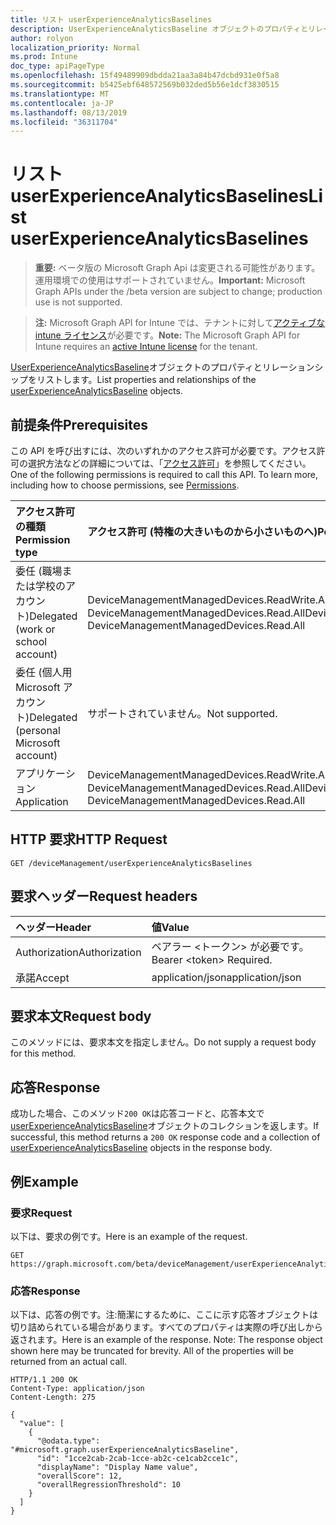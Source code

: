 ```yaml
---
title: リスト userExperienceAnalyticsBaselines
description: UserExperienceAnalyticsBaseline オブジェクトのプロパティとリレーションシップをリストします。
author: rolyon
localization_priority: Normal
ms.prod: Intune
doc_type: apiPageType
ms.openlocfilehash: 15f49489909dbdda21aa3a84b47dcbd931e0f5a8
ms.sourcegitcommit: b5425ebf648572569b032ded5b56e1dcf3830515
ms.translationtype: MT
ms.contentlocale: ja-JP
ms.lasthandoff: 08/13/2019
ms.locfileid: "36311704"
---
```

# <a name="list-userexperienceanalyticsbaselines"></a><span data-ttu-id="78b54-103">リスト userExperienceAnalyticsBaselines</span><span class="sxs-lookup"><span data-stu-id="78b54-103">List userExperienceAnalyticsBaselines</span></span>

> <span data-ttu-id="78b54-104">**重要:** ベータ版の Microsoft Graph Api は変更される可能性があります。運用環境での使用はサポートされていません。</span><span class="sxs-lookup"><span data-stu-id="78b54-104">**Important:** Microsoft Graph APIs under the /beta version are subject to change; production use is not supported.</span></span>

> <span data-ttu-id="78b54-105">**注:** Microsoft Graph API for Intune では、テナントに対して[アクティブな intune ライセンス](https://go.microsoft.com/fwlink/?linkid=839381)が必要です。</span><span class="sxs-lookup"><span data-stu-id="78b54-105">**Note:** The Microsoft Graph API for Intune requires an [active Intune license](https://go.microsoft.com/fwlink/?linkid=839381) for the tenant.</span></span>

<span data-ttu-id="78b54-106">[UserExperienceAnalyticsBaseline](../resources/intune-devices-userexperienceanalyticsbaseline.md)オブジェクトのプロパティとリレーションシップをリストします。</span><span class="sxs-lookup"><span data-stu-id="78b54-106">List properties and relationships of the [userExperienceAnalyticsBaseline](../resources/intune-devices-userexperienceanalyticsbaseline.md) objects.</span></span>

## <a name="prerequisites"></a><span data-ttu-id="78b54-107">前提条件</span><span class="sxs-lookup"><span data-stu-id="78b54-107">Prerequisites</span></span>
<span data-ttu-id="78b54-p101">この API を呼び出すには、次のいずれかのアクセス許可が必要です。アクセス許可の選択方法などの詳細については、「[アクセス許可](/graph/permissions-reference)」を参照してください。</span><span class="sxs-lookup"><span data-stu-id="78b54-p101">One of the following permissions is required to call this API. To learn more, including how to choose permissions, see [Permissions](/graph/permissions-reference).</span></span>

|<span data-ttu-id="78b54-110">アクセス許可の種類</span><span class="sxs-lookup"><span data-stu-id="78b54-110">Permission type</span></span>|<span data-ttu-id="78b54-111">アクセス許可 (特権の大きいものから小さいものへ)</span><span class="sxs-lookup"><span data-stu-id="78b54-111">Permissions (from most to least privileged)</span></span>|
|:---|:---|
|<span data-ttu-id="78b54-112">委任 (職場または学校のアカウント)</span><span class="sxs-lookup"><span data-stu-id="78b54-112">Delegated (work or school account)</span></span>|<span data-ttu-id="78b54-113">DeviceManagementManagedDevices.ReadWrite.All、DeviceManagementManagedDevices.Read.All</span><span class="sxs-lookup"><span data-stu-id="78b54-113">DeviceManagementManagedDevices.ReadWrite.All, DeviceManagementManagedDevices.Read.All</span></span>|
|<span data-ttu-id="78b54-114">委任 (個人用 Microsoft アカウント)</span><span class="sxs-lookup"><span data-stu-id="78b54-114">Delegated (personal Microsoft account)</span></span>|<span data-ttu-id="78b54-115">サポートされていません。</span><span class="sxs-lookup"><span data-stu-id="78b54-115">Not supported.</span></span>|
|<span data-ttu-id="78b54-116">アプリケーション</span><span class="sxs-lookup"><span data-stu-id="78b54-116">Application</span></span>|<span data-ttu-id="78b54-117">DeviceManagementManagedDevices.ReadWrite.All、DeviceManagementManagedDevices.Read.All</span><span class="sxs-lookup"><span data-stu-id="78b54-117">DeviceManagementManagedDevices.ReadWrite.All, DeviceManagementManagedDevices.Read.All</span></span>|

## <a name="http-request"></a><span data-ttu-id="78b54-118">HTTP 要求</span><span class="sxs-lookup"><span data-stu-id="78b54-118">HTTP Request</span></span>
<!-- {
  "blockType": "ignored"
}
-->
``` http
GET /deviceManagement/userExperienceAnalyticsBaselines
```

## <a name="request-headers"></a><span data-ttu-id="78b54-119">要求ヘッダー</span><span class="sxs-lookup"><span data-stu-id="78b54-119">Request headers</span></span>
|<span data-ttu-id="78b54-120">ヘッダー</span><span class="sxs-lookup"><span data-stu-id="78b54-120">Header</span></span>|<span data-ttu-id="78b54-121">値</span><span class="sxs-lookup"><span data-stu-id="78b54-121">Value</span></span>|
|:---|:---|
|<span data-ttu-id="78b54-122">Authorization</span><span class="sxs-lookup"><span data-stu-id="78b54-122">Authorization</span></span>|<span data-ttu-id="78b54-123">ベアラー &lt;トークン&gt; が必要です。</span><span class="sxs-lookup"><span data-stu-id="78b54-123">Bearer &lt;token&gt; Required.</span></span>|
|<span data-ttu-id="78b54-124">承諾</span><span class="sxs-lookup"><span data-stu-id="78b54-124">Accept</span></span>|<span data-ttu-id="78b54-125">application/json</span><span class="sxs-lookup"><span data-stu-id="78b54-125">application/json</span></span>|

## <a name="request-body"></a><span data-ttu-id="78b54-126">要求本文</span><span class="sxs-lookup"><span data-stu-id="78b54-126">Request body</span></span>
<span data-ttu-id="78b54-127">このメソッドには、要求本文を指定しません。</span><span class="sxs-lookup"><span data-stu-id="78b54-127">Do not supply a request body for this method.</span></span>

## <a name="response"></a><span data-ttu-id="78b54-128">応答</span><span class="sxs-lookup"><span data-stu-id="78b54-128">Response</span></span>
<span data-ttu-id="78b54-129">成功した場合、このメソッド`200 OK`は応答コードと、応答本文で[userExperienceAnalyticsBaseline](../resources/intune-devices-userexperienceanalyticsbaseline.md)オブジェクトのコレクションを返します。</span><span class="sxs-lookup"><span data-stu-id="78b54-129">If successful, this method returns a `200 OK` response code and a collection of [userExperienceAnalyticsBaseline](../resources/intune-devices-userexperienceanalyticsbaseline.md) objects in the response body.</span></span>

## <a name="example"></a><span data-ttu-id="78b54-130">例</span><span class="sxs-lookup"><span data-stu-id="78b54-130">Example</span></span>

### <a name="request"></a><span data-ttu-id="78b54-131">要求</span><span class="sxs-lookup"><span data-stu-id="78b54-131">Request</span></span>
<span data-ttu-id="78b54-132">以下は、要求の例です。</span><span class="sxs-lookup"><span data-stu-id="78b54-132">Here is an example of the request.</span></span>
``` http
GET https://graph.microsoft.com/beta/deviceManagement/userExperienceAnalyticsBaselines
```

### <a name="response"></a><span data-ttu-id="78b54-133">応答</span><span class="sxs-lookup"><span data-stu-id="78b54-133">Response</span></span>
<span data-ttu-id="78b54-p102">以下は、応答の例です。注:簡潔にするために、ここに示す応答オブジェクトは切り詰められている場合があります。すべてのプロパティは実際の呼び出しから返されます。</span><span class="sxs-lookup"><span data-stu-id="78b54-p102">Here is an example of the response. Note: The response object shown here may be truncated for brevity. All of the properties will be returned from an actual call.</span></span>
``` http
HTTP/1.1 200 OK
Content-Type: application/json
Content-Length: 275

{
  "value": [
    {
      "@odata.type": "#microsoft.graph.userExperienceAnalyticsBaseline",
      "id": "1cce2cab-2cab-1cce-ab2c-ce1cab2cce1c",
      "displayName": "Display Name value",
      "overallScore": 12,
      "overallRegressionThreshold": 10
    }
  ]
}
```






